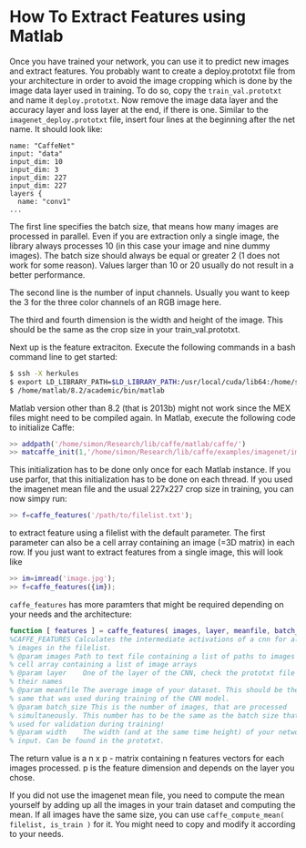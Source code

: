 # How To Extract Features using Matlab

Once you have trained your network, you can use it to predict new images and extract features. You probably want to create a deploy.prototxt file from your architecture in order to avoid the image cropping which is done by the image data layer used in training. To do so, copy the `train_val.prototxt` and name it `deploy.prototxt`. Now remove the image data layer and the accuracy layer and loss layer at the end, if there is one. Similar to the `imagenet_deploy.prototxt` file, insert four lines at the beginning after the net name. It should look like: 

```prototxt
name: "CaffeNet"
input: "data"
input_dim: 10
input_dim: 3
input_dim: 227
input_dim: 227
layers {
  name: "conv1"
...
```

The first line specifies the batch size, that means how many images are processed in parallel. Even if you are extraction only a single image, the library always processes 10 (in this case your image and nine dummy images). The batch size should always be equal or greater 2 (1 does not work for some reason). Values larger than 10 or 20 usually do not result in a better performance. 

The second line is the number of input channels. Usually you want to keep the 3 for the three color channels of an RGB image here. 

The third and fourth dimension is the width and height of the image. This should be the same as the crop size in your train_val.prototxt.

Next up is the feature extraciton. Execute the following commands in a bash command line to get started:

```sh
$ ssh -X herkules
$ export LD_LIBRARY_PATH=$LD_LIBRARY_PATH:/usr/local/cuda/lib64:/home/simon/Research/lib/gflags/lib:/usr/local/leveldb/leveldb-1.15.0:/home/simon/Research/lib/lmdb/libraries/liblmdb:/opt/intel/composer_xe_2013_sp1.0.080/mkl/lib/intel64:/usr/lib64
$ /home/matlab/8.2/academic/bin/matlab 
```

Matlab version other than 8.2 (that is 2013b) might not work since the MEX files might need to be compiled again. In Matlab, execute the following code to initialize Caffe:

```matlab
>> addpath('/home/simon/Research/lib/caffe/matlab/caffe/')
>> matcaffe_init(1,'/home/simon/Research/lib/caffe/examples/imagenet/imagenet_deploy.prototxt ','/home/simon/Research/lib/caffe/examples/imagenet/caffe_reference_imagenet_model',1);
```

This initialization has to be done only once for each Matlab instance. If you use parfor, that this initialization has to be done on each thread. If you used the imagenet mean file and the usual 227x227 crop size in training, you can now simpy run:

```matlab
>> f=caffe_features('/path/to/filelist.txt'); 
```

to extract feature using a filelist with the default parameter. The first parameter can also be a cell array containing an image (=3D matrix) in each row. If you just want to extract features from a single image, this will look like 

```matlab
>> im=imread('image.jpg');
>> f=caffe_features({im}); 
```

`caffe_features` has more paramters that might be required depending on your needs and the architecture:

```matlab
function [ features ] = caffe_features( images, layer, meanfile, batch_size, width)
%CAFFE_FEATURES Calculates the intermediate activations of a cnn for all 
% images in the filelist. 
% @param images Path to text file containing a list of paths to images or
% cell array containing a list of image arrays
% @param layer    One of the layer of the CNN, check the prototxt file for
% their names
% @param meanfile The average image of your dataset. This should be the
% same that was used during training of the CNN model.
% @param batch_size This is the number of images, that are processed
% simultaneously. This number has to be the same as the batch size that was
% used for validation during training!
% @param width    The width (and at the same time height) of your network
% input. Can be found in the prototxt. 
```

The return value is a n x p - matrix containing n features vectors for each images processed. p is the feature dimension and depends on the layer you chose.

If you did not use the imagenet mean file, you need to compute the mean yourself by adding up all the images in your train dataset and computing the mean. If all images have the same size, you can use `caffe_compute_mean( filelist, is_train )` for it. You might need to copy and modify it according to your needs.